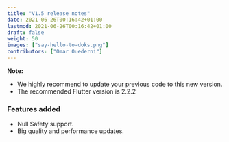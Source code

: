 ```yaml
---
title: "V1.5 release notes"
date: 2021-06-26T00:16:42+01:00
lastmod: 2021-06-26T00:16:42+01:00
draft: false
weight: 50
images: ["say-hello-to-doks.png"]
contributors: ["Omar Ouederni"]
---
```


**Note:**
- We highly  recommend to update your previous code to this new version.
- The recommended Flutter version is 2.2.2

### Features added 
- Null Safety support.
- Big quality and performance updates.
